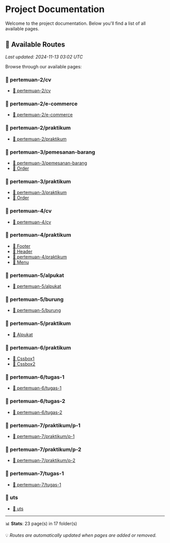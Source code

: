 # Project Documentation

Welcome to the project documentation. Below you'll find a list of all available pages.









## 📄 Available Routes

*Last updated: 2024-11-13 03:02 UTC*

Browse through our available pages:


### 📁 pertemuan-2/cv

- [📍 pertemuan-2/cv](https://sttnf.github.io/pmweb/pertemuan-2/cv/index)

### 📁 pertemuan-2/e-commerce

- [📍 pertemuan-2/e-commerce](https://sttnf.github.io/pmweb/pertemuan-2/e-commerce/index)

### 📁 pertemuan-2/praktikum

- [📍 pertemuan-2/praktikum](https://sttnf.github.io/pmweb/pertemuan-2/praktikum/index)

### 📁 pertemuan-3/pemesanan-barang

- [📍 pertemuan-3/pemesanan-barang](https://sttnf.github.io/pmweb/pertemuan-3/pemesanan-barang/index)
- [📄 Order](https://sttnf.github.io/pmweb/pertemuan-3/pemesanan-barang/order)

### 📁 pertemuan-3/praktikum

- [📍 pertemuan-3/praktikum](https://sttnf.github.io/pmweb/pertemuan-3/praktikum/index)
- [📄 Order](https://sttnf.github.io/pmweb/pertemuan-3/praktikum/order)

### 📁 pertemuan-4/cv

- [📍 pertemuan-4/cv](https://sttnf.github.io/pmweb/pertemuan-4/cv/index)

### 📁 pertemuan-4/praktikum

- [📄 Footer](https://sttnf.github.io/pmweb/pertemuan-4/praktikum/footer)
- [📄 Header](https://sttnf.github.io/pmweb/pertemuan-4/praktikum/header)
- [📍 pertemuan-4/praktikum](https://sttnf.github.io/pmweb/pertemuan-4/praktikum/index)
- [📄 Menu](https://sttnf.github.io/pmweb/pertemuan-4/praktikum/menu)

### 📁 pertemuan-5/alpukat

- [📍 pertemuan-5/alpukat](https://sttnf.github.io/pmweb/pertemuan-5/alpukat/index)

### 📁 pertemuan-5/burung

- [📍 pertemuan-5/burung](https://sttnf.github.io/pmweb/pertemuan-5/burung/index)

### 📁 pertemuan-5/praktikum

- [📄 Alpukat](https://sttnf.github.io/pmweb/pertemuan-5/praktikum/alpukat)

### 📁 pertemuan-6/praktikum

- [📄 Cssbox1](https://sttnf.github.io/pmweb/pertemuan-6/praktikum/cssbox1)
- [📄 Cssbox2](https://sttnf.github.io/pmweb/pertemuan-6/praktikum/cssbox2)

### 📁 pertemuan-6/tugas-1

- [📍 pertemuan-6/tugas-1](https://sttnf.github.io/pmweb/pertemuan-6/tugas-1/index)

### 📁 pertemuan-6/tugas-2

- [📍 pertemuan-6/tugas-2](https://sttnf.github.io/pmweb/pertemuan-6/tugas-2/index)

### 📁 pertemuan-7/praktikum/p-1

- [📍 pertemuan-7/praktikum/p-1](https://sttnf.github.io/pmweb/pertemuan-7/praktikum/p-1/index)

### 📁 pertemuan-7/praktikum/p-2

- [📍 pertemuan-7/praktikum/p-2](https://sttnf.github.io/pmweb/pertemuan-7/praktikum/p-2/index)

### 📁 pertemuan-7/tugas-1

- [📍 pertemuan-7/tugas-1](https://sttnf.github.io/pmweb/pertemuan-7/tugas-1/index)

### 📁 uts

- [📍 uts](https://sttnf.github.io/pmweb/uts/index)

---

📊 **Stats**: 23 page(s) in 17 folder(s)

💡 *Routes are automatically updated when pages are added or removed.*
